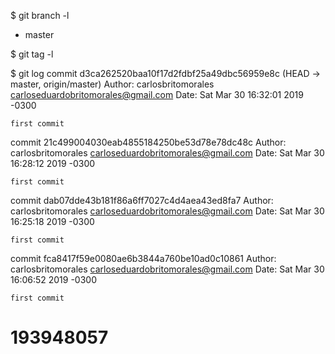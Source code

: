 $ git branch -l
* master

$ git tag -l

$ git log
commit d3ca262520baa10f17d2fdbf25a49dbc56959e8c (HEAD -> master, origin/master)
Author: carlosbritomorales <carloseduardobritomorales@gmail.com>
Date:   Sat Mar 30 16:32:01 2019 -0300

    first commit

commit 21c499004030eab4855184250be53d78e78dc48c
Author: carlosbritomorales <carloseduardobritomorales@gmail.com>
Date:   Sat Mar 30 16:28:12 2019 -0300

    first commit

commit dab07dde43b181f86a6ff7027c4d4aea43ed8fa7
Author: carlosbritomorales <carloseduardobritomorales@gmail.com>
Date:   Sat Mar 30 16:25:18 2019 -0300

    first commit

commit fca8417f59e0080ae6b3844a760be10ad0c10861
Author: carlosbritomorales <carloseduardobritomorales@gmail.com>
Date:   Sat Mar 30 16:06:52 2019 -0300

    first commit


# 193948057
